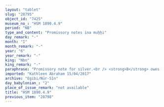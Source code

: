 ```yaml
---
layout: "tablet"
slug: "28795"
object_id: "7425"
museum_no_: "HSM 1890.4.9"
period: "NB"
type_and_content: "Promissory notes ina muẖẖi"
day_remark: "-"
month: "I"
month_remark: "-"
year: "6"
year_remark: "-"
king: "Nbn"
king_remark: "-"
paraphrase: "Promissory note for silver.<br /> <strong>B</strong> owes silver to <strong>A</strong>, to be paid without interest. In addition, there is an interest-bearing barley debt and (another) interest-bearing silver debt. Mention of a general pledge.<br /> &nbsp;<br /> <strong>A </strong>= Iddin-Marduk/Iqī&scaron;āya/Nūr-S&icirc;n; <strong>B</strong>= Nab&ucirc;-ēṭir-nap&scaron;āti/Tāqi&scaron;-Gula//Iranni"
imported: "Kathleen Abraham 15/04/2017"
archive: "Egibi/Nūr-Sîn"
day_babylonian_: "2"
place_of_issue_remark: "not available"
title: "HSM 1890.4.9"
previous_item: "28798"
---
```

